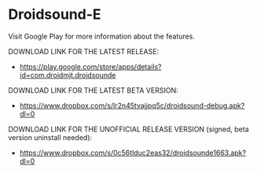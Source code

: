 Droidsound-E 
============

Visit Google Play for more information about the features.

DOWNLOAD LINK FOR THE LATEST RELEASE:

* https://play.google.com/store/apps/details?id=com.droidmjt.droidsounde

DOWNLOAD LINK FOR THE LATEST BETA VERSION:

* https://www.dropbox.com/s/lr2n45tvajjpq5c/droidsound-debug.apk?dl=0

DOWNLOAD LINK FOR THE UNOFFICIAL RELEASE VERSION (signed, beta version uninstall needed):

* https://www.dropbox.com/s/0c56tlduc2eas32/droidsounde1663.apk?dl=0
